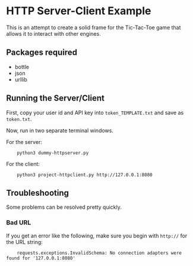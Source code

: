# HTTP Server-Client Example

This is an attempt to create a solid frame for the Tic-Tac-Toe game that allows it to interact with other engines.

## Packages required

- bottle
- json
- urllib

## Running the Server/Client

First, copy your user id and API key into `token_TEMPLATE.txt` and save as `token.txt`.

Now, run in two separate terminal windows.

For the server:

```
    python3 dummy-httpserver.py
```

For the client:

```
    python3 project-httpclient.py http://127.0.0.1:8080
```

## Troubleshooting

Some problems can be resolved pretty quickly.

### Bad URL

If you get an error like the following,  make sure you begin with `http://` for the URL string:

```
    requests.exceptions.InvalidSchema: No connection adapters were found for '127.0.0.1:8080'
```
